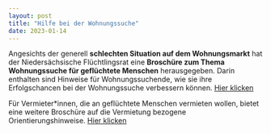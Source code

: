 ```yaml
---
layout: post
title: "Hilfe bei der Wohnungssuche"
date: 2023-01-14
---
```


Angesichts der generell **schlechten Situation auf dem Wohnungsmarkt** hat der Niedersächsische Flüchtlingsrat eine **Broschüre zum Thema Wohnungssuche für geflüchtete Menschen** herausgegeben. Darin enthalten sind Hinweise für Wohnungssuchende, wie sie ihre Erfolgschancen bei der Wohnungssuche verbessern können. [Hier klicken](https://uf-hannover.net/?nltr=NTI7MzI0NztodHRwczovL3VmLWhhbm5vdmVyLm5ldC93cC1jb250ZW50L3VwbG9hZHMvMjAyMi8xMi9MZWl0ZmFkZW4tVGlwcHMtdW5kLUhpbndlaXNlLWZ1ZXItZGllLVdvaG51bmdzc3VjaGUtaW4tTmllZGVyc2FjaHNlbi5wZGY7O2YyYmZkNDQwZDhiYmM3NjYwNTg2ZTc0YmFhMzc4NTNm)

Für Vermieter*innen, die an geflüchtete Menschen vermieten wollen, bietet eine weitere Broschüre auf die Vermietung bezogene Orientierungshinweise. [Hier klicken](https://uf-hannover.net/?nltr=NTI7MzI0NztodHRwczovL3VmLWhhbm5vdmVyLm5ldC93cC1jb250ZW50L3VwbG9hZHMvMjAyMi8xMi9JbmZvcm1hdGlvbmVuLWZ1ZXItVmVybWlldGVyX2lubmVuLXp1ci1WZXJtaWV0dW5nLWVpbmVyLUltbW9iaWxpZS1hbi1HZWZsdWVjaHRldGUucGRmOzszZjg4MmE5ODZlOGEzMGFmN2MxZDYyZTIyMzY1MGRjYw%3D%3D)

 

